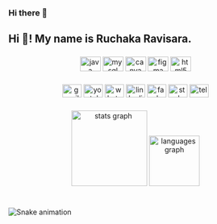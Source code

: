 ### Hi there 👋

<!--
**ruchakaravisara/ruchakaravisara** is a ✨ _special_ ✨ repository because its `README.md` (this file) appears on your GitHub profile.

Here are some ideas to get you started:

- 🔭 I’m currently working on ...
- 🌱 I’m currently learning ...
- 👯 I’m looking to collaborate on ...
- 🤔 I’m looking for help with ...
- 💬 Ask me about ...
- 📫 How to reach me: ...
- 😄 Pronouns: ...
- ⚡ Fun fact: ...
-->
<h2 align="left">Hi 👋! My name is Ruchaka Ravisara.</h2>

###

<div align="center">
  <img src="https://cdn.jsdelivr.net/gh/devicons/devicon/icons/java/java-original.svg" height="29" width="41" alt="java logo"  />
  <img src="https://cdn.jsdelivr.net/gh/devicons/devicon/icons/mysql/mysql-original.svg" height="29" width="41" alt="mysql logo"  />
  <img src="https://cdn.jsdelivr.net/gh/devicons/devicon/icons/canva/canva-original.svg" height="29" width="41" alt="canva logo"  />
  <img src="https://cdn.jsdelivr.net/gh/devicons/devicon/icons/figma/figma-original.svg" height="29" width="41" alt="figma logo"  />
  <img src="https://cdn.jsdelivr.net/gh/devicons/devicon/icons/html5/html5-original.svg" height="29" width="41" alt="html5 logo"  />
</div>

###

<div align="center">
  <img src="https://raw.githubusercontent.com/maurodesouza/profile-readme-generator/master/src/assets/icons/social/gmail/default.svg" width="38" height="26" alt="gmail logo"  />
  <img src="https://raw.githubusercontent.com/maurodesouza/profile-readme-generator/master/src/assets/icons/social/youtube/default.svg" width="38" height="26" alt="youtube logo"  />
  <img src="https://raw.githubusercontent.com/maurodesouza/profile-readme-generator/master/src/assets/icons/social/whatsapp/default.svg" width="38" height="26" alt="whatsapp logo"  />
  <img src="https://raw.githubusercontent.com/maurodesouza/profile-readme-generator/master/src/assets/icons/social/linkedin/default.svg" width="38" height="26" alt="linkedin logo"  />
  <img src="https://raw.githubusercontent.com/maurodesouza/profile-readme-generator/master/src/assets/icons/social/facebook/default.svg" width="38" height="26" alt="facebook logo"  />
  <img src="https://raw.githubusercontent.com/maurodesouza/profile-readme-generator/master/src/assets/icons/social/stackoverflow/default.svg" width="38" height="26" alt="stackoverflow logo"  />
  <img src="https://raw.githubusercontent.com/maurodesouza/profile-readme-generator/master/src/assets/icons/social/telegram/default.svg" width="38" height="26" alt="telegram logo"  />
</div>

###

<div align="center">
  <img src="https://github-readme-stats.vercel.app/api?hide_title=false&hide_rank=false&show_icons=true&include_all_commits=true&count_private=true&disable_animations=false&theme=dark&locale=en&hide_border=false&username=ruchaka" height="150" alt="stats graph"  />
  <img src="https://github-readme-stats.vercel.app/api/top-langs?locale=en&hide_title=false&layout=compact&card_width=320&langs_count=5&theme=dark&hide_border=true&username=ruchaka" height="100" alt="languages graph"  />
</div>

###

<br clear="both">

<img src="https://raw.githubusercontent.com/ruchaka/ruchaka/blob/output/snake.svg" alt="Snake animation" />

###
